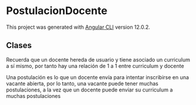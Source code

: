 # PostulacionDocente

This project was generated with [Angular CLI](https://github.com/angular/angular-cli) version 12.0.2.

## Clases

Recuerda que un docente hereda de usuario y tiene asociado un curriculum a sí mismo, por tanto hay una relación de 1 a 1 entre curriculum y docente

Una postulación es lo que un docente envía para intentar inscribirse en una vacante abierta, por lo tanto, una vacante puede tener muchas postulaciones, a la vez que un docente puede enviar su curriculum a muchas postulaciones